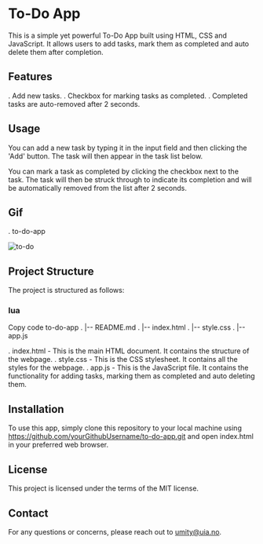 # To-Do App
This is a simple yet powerful To-Do App built using HTML, CSS and JavaScript. It allows users to add tasks, mark them as completed and auto delete them after completion.

## Features
. Add new tasks.
. Checkbox for marking tasks as completed.
. Completed tasks are auto-removed after 2 seconds.

## Usage
You can add a new task by typing it in the input field and then clicking the 'Add' button. The task will then appear in the task list below.

You can mark a task as completed by clicking the checkbox next to the task. The task will then be struck through to indicate its completion and will be automatically removed from the list after 2 seconds.

## Gif

. to-do-app

 <img src = "happyWdnesdag.gif" Alt = "to-do">
 
## Project Structure
The project is structured as follows:

### lua
Copy code
to-do-app
. |-- README.md
. |-- index.html
. |-- style.css
. |-- app.js

. index.html - This is the main HTML document. It contains the structure of the webpage.
. style.css - This is the CSS stylesheet. It contains all the styles for the webpage.
. app.js - This is the JavaScript file. It contains the functionality for adding tasks, marking them as completed and auto deleting them.
## Installation
To use this app, simply clone this repository to your local machine using https://github.com/yourGithubUsername/to-do-app.git and open index.html in your preferred web browser.

## License
This project is licensed under the terms of the MIT license.

## Contact
For any questions or concerns, please reach out to umity@uia.no.

